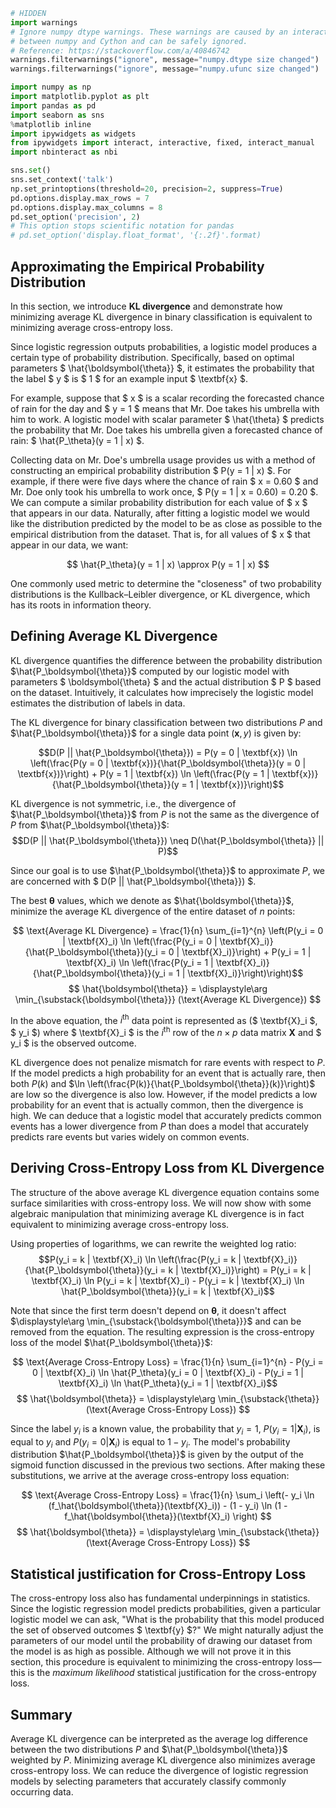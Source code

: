 

```python
# HIDDEN
import warnings
# Ignore numpy dtype warnings. These warnings are caused by an interaction
# between numpy and Cython and can be safely ignored.
# Reference: https://stackoverflow.com/a/40846742
warnings.filterwarnings("ignore", message="numpy.dtype size changed")
warnings.filterwarnings("ignore", message="numpy.ufunc size changed")

import numpy as np
import matplotlib.pyplot as plt
import pandas as pd
import seaborn as sns
%matplotlib inline
import ipywidgets as widgets
from ipywidgets import interact, interactive, fixed, interact_manual
import nbinteract as nbi

sns.set()
sns.set_context('talk')
np.set_printoptions(threshold=20, precision=2, suppress=True)
pd.options.display.max_rows = 7
pd.options.display.max_columns = 8
pd.set_option('precision', 2)
# This option stops scientific notation for pandas
# pd.set_option('display.float_format', '{:.2f}'.format)
```

## Approximating the Empirical Probability Distribution

In this section, we introduce **KL divergence** and demonstrate how minimizing average KL divergence in binary classification is equivalent to minimizing average cross-entropy loss.

Since logistic regression outputs probabilities, a logistic model produces a certain type of probability distribution. Specifically, based on optimal parameters $ \hat{\boldsymbol{\theta}} $, it estimates the probability that the label $ y $ is $ 1 $ for an example input $ \textbf{x} $.

For example, suppose that $ x $ is a scalar recording the forecasted chance of rain for the day and $ y = 1 $ means that Mr. Doe takes his umbrella with him to work. A logistic model with scalar parameter $ \hat{\theta} $ predicts the probability that Mr. Doe takes his umbrella given a forecasted chance of rain: $ \hat{P_\theta}(y = 1 | x) $.

Collecting data on Mr. Doe's umbrella usage provides us with a method of constructing an empirical probability distribution $ P(y = 1 | x) $. For example, if there were five days where the chance of rain $ x = 0.60 $ and Mr. Doe only took his umbrella to work once, $ P(y = 1 | x = 0.60) = 0.20 $. We can compute a similar probability distribution for each value of $ x $ that appears in our data. Naturally, after fitting a logistic model we would like the distribution predicted by the model to be as close as possible to the empirical distribution from the dataset. That is, for all values of $ x $ that appear in our data, we want:

$$ \hat{P_\theta}(y = 1 | x) \approx P(y = 1 | x) $$

One commonly used metric to determine the "closeness" of two probability distributions is the Kullback–Leibler divergence, or KL divergence, which has its roots in information theory.

## Defining Average KL Divergence

KL divergence quantifies the difference between the probability distribution $\hat{P_\boldsymbol{\theta}}$ computed by our logistic model with parameters $ \boldsymbol{\theta} $ and the actual distribution $ P $ based on the dataset. Intuitively, it calculates how imprecisely the logistic model estimates the distribution of labels in data.

The KL divergence for binary classification between two distributions $P$ and $\hat{P_\boldsymbol{\theta}}$ for a single data point $(\textbf{x}, y)$ is given by:

$$D(P || \hat{P_\boldsymbol{\theta}}) = P(y = 0 | \textbf{x}) \ln \left(\frac{P(y = 0 | \textbf{x})}{\hat{P_\boldsymbol{\theta}}(y = 0 | \textbf{x})}\right) + P(y = 1 | \textbf{x}) \ln \left(\frac{P(y = 1 | \textbf{x})}{\hat{P_\boldsymbol{\theta}}(y = 1 | \textbf{x})}\right)$$

KL divergence is not symmetric, i.e., the divergence of $\hat{P_\boldsymbol{\theta}}$ from $P$ is not the same as the divergence of $P$ from $\hat{P_\boldsymbol{\theta}}$: $$D(P || \hat{P_\boldsymbol{\theta}}) \neq D(\hat{P_\boldsymbol{\theta}} || P)$$  

Since our goal is to use $\hat{P_\boldsymbol{\theta}}$ to approximate $P$, we are concerned with $ D(P || \hat{P_\boldsymbol{\theta}}) $.

The best $\boldsymbol{\theta}$ values, which we denote as $\hat{\boldsymbol{\theta}}$, minimize the average KL divergence of the entire dataset of $n$ points:

$$ \text{Average KL Divergence} = \frac{1}{n} \sum_{i=1}^{n} \left(P(y_i = 0 | \textbf{X}_i) \ln \left(\frac{P(y_i = 0 | \textbf{X}_i)}{\hat{P_\boldsymbol{\theta}}(y_i = 0 | \textbf{X}_i)}\right) + P(y_i = 1 | \textbf{X}_i) \ln \left(\frac{P(y_i = 1 | \textbf{X}_i)}{\hat{P_\boldsymbol{\theta}}(y_i = 1 | \textbf{X}_i)}\right)\right)$$
$$ \hat{\boldsymbol{\theta}} = \displaystyle\arg \min_{\substack{\boldsymbol{\theta}}} (\text{Average KL Divergence}) $$

In the above equation, the $i^{\text{th}}$ data point is represented as ($ \textbf{X}_i $, $ y_i $) where $ \textbf{X}_i $ is the $i^{\text{th}}$ row of the $n \times p$ data matrix $\textbf{X}$ and $ y_i $ is the observed outcome.

KL divergence does not penalize mismatch for rare events with respect to $P$. If the model predicts a high probability for an event that is actually rare, then both $P(k)$ and $\ln \left(\frac{P(k)}{\hat{P_\boldsymbol{\theta}}(k)}\right)$ are low so the divergence is also low. However, if the model predicts a low probability for an event that is actually common, then the divergence is high. We can deduce that a logistic model that accurately predicts common events has a lower divergence from $P$ than does a model that accurately predicts rare events but varies widely on common events. 

## Deriving Cross-Entropy Loss from KL Divergence

The structure of the above average KL divergence equation contains some surface similarities with cross-entropy loss. We will now show with some algebraic manipulation that minimizing average KL divergence is in fact equivalent to minimizing average cross-entropy loss.

Using properties of logarithms, we can rewrite the weighted log ratio:
$$P(y_i = k | \textbf{X}_i) \ln \left(\frac{P(y_i = k | \textbf{X}_i)}{\hat{P_\boldsymbol{\theta}}(y_i = k | \textbf{X}_i)}\right) = P(y_i = k | \textbf{X}_i) \ln P(y_i = k | \textbf{X}_i) - P(y_i = k | \textbf{X}_i) \ln \hat{P_\boldsymbol{\theta}}(y_i = k | \textbf{X}_i)$$

Note that since the first term doesn't depend on $\boldsymbol{\theta}$, it doesn't affect $\displaystyle\arg \min_{\substack{\boldsymbol{\theta}}}$ and can be removed from the equation. The resulting expression is the cross-entropy loss of the model $\hat{P_\boldsymbol{\theta}}$:

$$ \text{Average Cross-Entropy Loss} = \frac{1}{n} \sum_{i=1}^{n} - P(y_i = 0 | \textbf{X}_i) \ln \hat{P_\theta}(y_i = 0 | \textbf{X}_i) - P(y_i = 1 | \textbf{X}_i) \ln \hat{P_\theta}(y_i = 1 | \textbf{X}_i)$$
$$ \hat{\boldsymbol{\theta}} = \displaystyle\arg \min_{\substack{\theta}} (\text{Average Cross-Entropy Loss}) $$

Since the label $y_i$ is a known value, the probability that $y_i = 1$, $P(y_i = 1 | \textbf{X}_i)$, is equal to $y_i$ and $P(y_i = 0 | \textbf{X}_i)$ is equal to $1 - y_i$. The model's probability distribution $\hat{P_\boldsymbol{\theta}}$ is given by the output of the sigmoid function discussed in the previous two sections. After making these substitutions, we arrive at the average cross-entropy loss equation:

$$ \text{Average Cross-Entropy Loss} = \frac{1}{n} \sum_i \left(- y_i \ln (f_\hat{\boldsymbol{\theta}}(\textbf{X}_i)) - (1 - y_i) \ln (1 - f_\hat{\boldsymbol{\theta}}(\textbf{X}_i) \right) $$
$$ \hat{\boldsymbol{\theta}} = \displaystyle\arg \min_{\substack{\theta}} (\text{Average Cross-Entropy Loss}) $$



## Statistical justification for Cross-Entropy Loss

The cross-entropy loss also has fundamental underpinnings in statistics. Since the logistic regression model predicts probabilities, given a particular logistic model we can ask, "What is the probability that this model produced the set of observed outcomes $ \textbf{y} $?" We might naturally adjust the parameters of our model until the probability of drawing our dataset from the model is as high as possible. Although we will not prove it in this section, this procedure is equivalent to minimizing the cross-entropy loss—this is the *maximum likelihood* statistical justification for the cross-entropy loss.

## Summary

Average KL divergence can be interpreted as the average log difference between the two distributions $P$ and $\hat{P_\boldsymbol{\theta}}$ weighted by $P$. Minimizing average KL divergence also minimizes average cross-entropy loss. We can reduce the divergence of logistic regression models by selecting parameters that accurately classify commonly occurring data.
